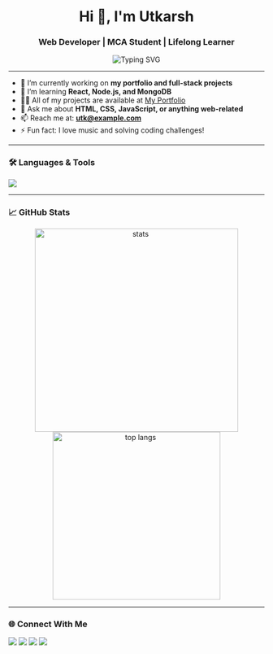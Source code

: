 <h1 align="center">Hi 👋, I'm Utkarsh</h1>
<h3 align="center">Web Developer | MCA Student | Lifelong Learner</h3>

<p align="center">
  <img src="https://readme-typing-svg.herokuapp.com?font=Poppins&size=20&pause=1000&center=true&vCenter=true&width=400&lines=Frontend+Web+Developer;UI%2FUX+Designer;Learning+React+%26+Node.js" alt="Typing SVG" />
</p>

---

- 🔭 I’m currently working on **my portfolio and full-stack projects**
- 🌱 I’m learning **React, Node.js, and MongoDB**
- 👨‍💻 All of my projects are available at [My Portfolio](https://your-portfolio-link.com)
- 💬 Ask me about **HTML, CSS, JavaScript, or anything web-related**
- 📫 Reach me at: **utk@example.com**
- ⚡ Fun fact: I love music and solving coding challenges!

---

### 🛠️ Languages & Tools

<p>
  <img src="https://skillicons.dev/icons?i=html,css,js,react,nodejs,tailwind,figma,github,git,linux,vscode" />
</p>

---

### 📈 GitHub Stats

<p align="center">
  <img src="https://github-readme-stats.vercel.app/api?username=your-username&show_icons=true&theme=radical" alt="stats" width="400" />
  <img src="https://github-readme-stats.vercel.app/api/top-langs/?username=your-username&layout=compact&theme=radical" alt="top langs" width="330" />
</p>

---

### 🌐 Connect With Me

<p>
  <a href="https://twitter.com/yourhandle"><img src="https://img.shields.io/badge/Twitter-blue?logo=twitter&style=for-the-badge" /></a>
  <a href="https://www.linkedin.com/in/jhautkarsh27/"><img src="https://img.shields.io/badge/LinkedIn-blue?logo=linkedin&style=for-the-badge" /></a>
  <a href="https://github.com/your-username"><img src="https://img.shields.io/badge/GitHub-black?logo=github&style=for-the-badge" /></a>
  <a href="https://instagram.com/yourprofile"><img src="https://img.shields.io/badge/Instagram-purple?logo=instagram&style=for-the-badge" /></a>
</p>
